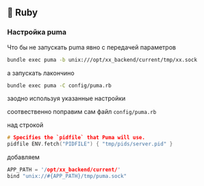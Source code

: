 ## 💎 Ruby

### Настройка puma

Что бы не запускать puma явно с передачей параметров
```sh
bundle exec puma -b unix:///opt/xx_backend/current/tmp/xx.sock
```

а запускать лакончино
```sh
bundle exec puma -C config/puma.rb
```

заодно используя указанные настройки

соотвественно поправим сам файл `config/puma.rb`

над строкой
```c
# Specifies the `pidfile` that Puma will use.
pidfile ENV.fetch("PIDFILE") { "tmp/pids/server.pid" }
```

добавляем
```c
APP_PATH = '/opt/xx_backend/current/'
bind "unix://#{APP_PATH}/tmp/puma.sock"
```
